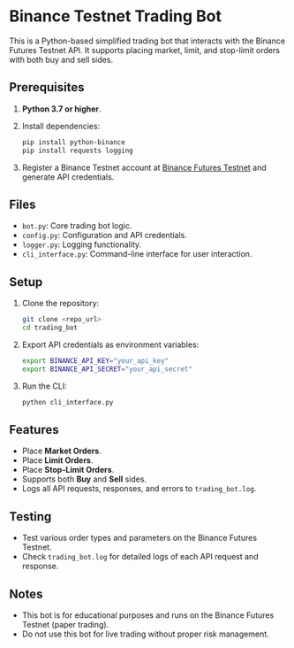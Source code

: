 # Binance Testnet Trading Bot

This is a Python-based simplified trading bot that interacts with the Binance Futures Testnet API. It supports placing market, limit, and stop-limit orders with both buy and sell sides.

## Prerequisites
1. **Python 3.7 or higher**.
2. Install dependencies:
    ```bash
    pip install python-binance
    pip install requests logging
    ```

3. Register a Binance Testnet account at [Binance Futures Testnet](https://testnet.binancefuture.com) and generate API credentials.

## Files
- `bot.py`: Core trading bot logic.
- `config.py`: Configuration and API credentials.
- `logger.py`: Logging functionality.
- `cli_interface.py`: Command-line interface for user interaction.

## Setup
1. Clone the repository:
    ```bash
    git clone <repo_url>
    cd trading_bot
    ```

2. Export API credentials as environment variables:
    ```bash
    export BINANCE_API_KEY="your_api_key"
    export BINANCE_API_SECRET="your_api_secret"
    ```

3. Run the CLI:
    ```bash
    python cli_interface.py
    ```

## Features
- Place **Market Orders**.
- Place **Limit Orders**.
- Place **Stop-Limit Orders**.
- Supports both **Buy** and **Sell** sides.
- Logs all API requests, responses, and errors to `trading_bot.log`.

## Testing
- Test various order types and parameters on the Binance Futures Testnet.
- Check `trading_bot.log` for detailed logs of each API request and response.

## Notes
- This bot is for educational purposes and runs on the Binance Futures Testnet (paper trading).
- Do not use this bot for live trading without proper risk management.